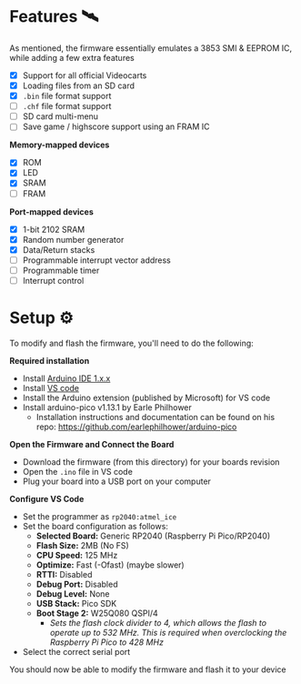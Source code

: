 # Features 🛰️

As mentioned, the firmware essentially emulates a 3853 SMI & EEPROM IC, while adding a few extra features

- [X] Support for all official Videocarts
- [X] Loading files from an SD card
- [X] `.bin` file format support
- [ ] `.chf` file format support
- [ ] SD card multi-menu
- [ ] Save game / highscore support using an FRAM IC

**Memory-mapped devices**

- [X] ROM
- [x] LED
- [x] SRAM
- [ ] FRAM

**Port-mapped devices**

- [X] 1-bit 2102 SRAM
- [X] Random number generator
- [X] Data/Return stacks
- [ ] Programmable interrupt vector address
- [ ] Programmable timer
- [ ] Interrupt control

# Setup ⚙️

To modify and flash the firmware, you'll need to do the following:

**Required installation**
- Install [Arduino IDE 1.x.x](https://www.arduino.cc/en/software)
- Install [VS code](https://code.visualstudio.com/)
- Install the Arduino extension (published by Microsoft) for VS code
- Install arduino-pico v1.13.1 by Earle Philhower
  - Installation instructions and documentation can be found on his repo: https://github.com/earlephilhower/arduino-pico

**Open the Firmware and Connect the Board**
- Download the firmware (from this directory) for your boards revision
- Open the `.ino` file in VS code
- Plug your board into a USB port on your computer

**Configure VS Code**
- Set the programmer as `rp2040:atmel_ice`
- Set the board configuration as follows:
  - **Selected Board:** Generic RP2040 (Raspberry Pi Pico/RP2040)
  - **Flash Size:** 2MB (No FS)
  - **CPU Speed:** 125 MHz
  - **Optimize:** Fast (-Ofast) (maybe slower)
  - **RTTI:** Disabled
  - **Debug Port:** Disabled
  - **Debug Level:** None
  - **USB Stack:** Pico SDK
  - **Boot Stage 2:** W25Q080 QSPI/4
    - *Sets the flash clock divider to 4, which allows the flash to operate up to 532 MHz. This is required when overclocking the Raspberry Pi Pico to 428 MHz*
-  Select the correct serial port

You should now be able to modify the firmware and flash it to your device
